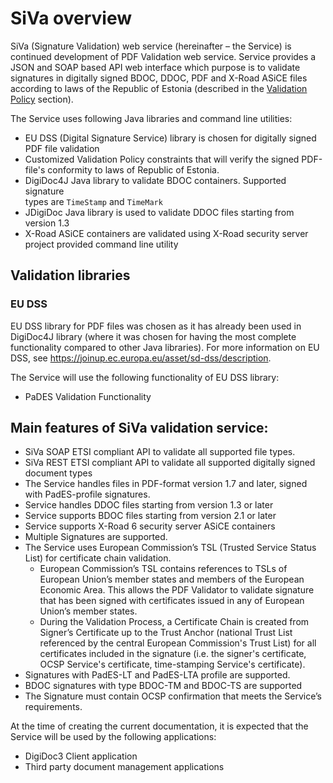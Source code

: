 # SiVa overview

SiVa (Signature Validation) web service (hereinafter – the Service) 
is continued development of PDF Validation web service. Service provides 
a JSON and SOAP based API web interface which purpose is to validate signatures 
in digitally signed BDOC, DDOC, PDF and X-Road ASiCE files according to 
laws of the Republic of Estonia 
(described in the [Validation Policy](appendix/validation_policy) section).

The Service uses following Java libraries and command line utilities:

* EU DSS (Digital Signature Service) library is chosen for digitally signed 
  PDF file validation 
* Customized Validation Policy constraints that will verify the signed
  PDF-file's conformity to laws of Republic of Estonia.
* DigiDoc4J Java library to validate BDOC containers. Supported signature  
  types are `TimeStamp` and `TimeMark`
* JDigiDoc Java library is used to validate DDOC files starting from version
  1.3
* X-Road ASiCE containers are validated using X-Road security server project
  provided command line utility

## Validation libraries

### EU DSS

EU DSS library for PDF files was chosen as it has already been used in DigiDoc4J
library (where it was chosen for having the most complete functionality
compared to other Java libraries). For more information on EU DSS, see
<https://joinup.ec.europa.eu/asset/sd-dss/description>.

The Service will use the following functionality of EU DSS library:

* PaDES Validation Functionality

## Main features of SiVa validation service:

- SiVa SOAP ETSI compliant API to validate all supported file types.
- SiVa REST ETSI compliant API to validate all supported digitally signed
  document types
- The Service handles files in PDF-format version 1.7 and later,
  signed with PadES-profile signatures.
- Service handles DDOC files starting from version 1.3 or later
- Service supports BDOC files starting from version 2.1 or later
- Service supports X-Road 6 security server ASiCE containers
- Multiple Signatures are supported.
- The Service uses European Commission’s TSL (Trusted Service
  Status List) for certificate chain validation.
	- European Commission’s TSL contains references to TSLs of
	  European Union’s member states and members of the European
	  Economic Area. This allows the PDF Validator to validate
	  signature that has been signed with certificates issued in any
	  of European Union’s member states.
	- During the Validation Process, a Certificate Chain is created
	  from Signer’s Certificate up to the Trust Anchor (national Trust
	  List referenced by the central European Commission's Trust List)
	  for all certificates included in the signature (i.e. the
	  signer's certificate, OCSP Service's certificate, time-stamping
	  Service's certificate).
- Signatures with PadES-LT and PadES-LTA profile are supported.
- BDOC signatures with type BDOC-TM and BDOC-TS are supported 
- The Signature must contain OCSP confirmation that meets the
  Service’s requirements.

At the time of creating the current documentation, it is expected that
the Service will be used by the following applications:

- DigiDoc3 Client application
- Third party document management applications